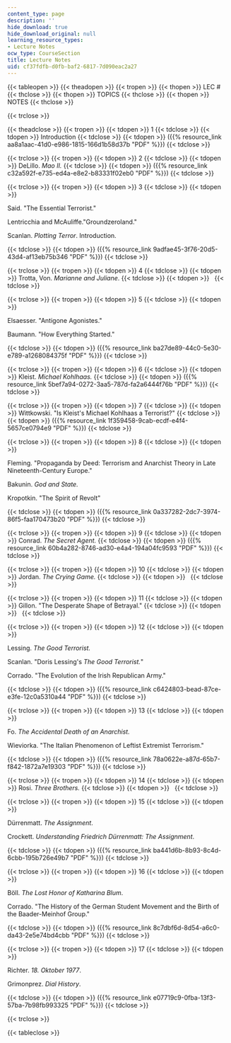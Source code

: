 ```yaml
---
content_type: page
description: ''
hide_download: true
hide_download_original: null
learning_resource_types:
- Lecture Notes
ocw_type: CourseSection
title: Lecture Notes
uid: cf37fdfb-d0fb-baf2-6817-7d090eac2a27
---
```


{{< tableopen >}}
{{< theadopen >}}
{{< tropen >}}
{{< thopen >}}
LEC #
{{< thclose >}}
{{< thopen >}}
TOPICS
{{< thclose >}}
{{< thopen >}}
NOTES
{{< thclose >}}

{{< trclose >}}

{{< theadclose >}}
{{< tropen >}}
{{< tdopen >}}
1
{{< tdclose >}}
{{< tdopen >}}
Introduction
{{< tdclose >}}
{{< tdopen >}}
({{% resource_link aa8a1aac-41d0-e986-1815-166d1b58d37b "PDF" %}})
{{< tdclose >}}

{{< trclose >}}
{{< tropen >}}
{{< tdopen >}}
2
{{< tdclose >}}
{{< tdopen >}}
DeLillo. _Mao II._
{{< tdclose >}}
{{< tdopen >}}
({{% resource_link c32a592f-e735-ed4a-e8e2-b83331f02eb0 "PDF" %}})
{{< tdclose >}}

{{< trclose >}}
{{< tropen >}}
{{< tdopen >}}
3
{{< tdclose >}}
{{< tdopen >}}


Said. "The Essential Terrorist."

Lentricchia and McAuliffe."Groundzeroland."

Scanlan. _Plotting Terror_. Introduction. 


{{< tdclose >}}
{{< tdopen >}}
({{% resource_link 9adfae45-3f76-20d5-43d4-af13eb75b346 "PDF" %}})
{{< tdclose >}}

{{< trclose >}}
{{< tropen >}}
{{< tdopen >}}
4
{{< tdclose >}}
{{< tdopen >}}
Trotta, Von. _Marianne and Juliane_.
{{< tdclose >}}
{{< tdopen >}}
 
{{< tdclose >}}

{{< trclose >}}
{{< tropen >}}
{{< tdopen >}}
5
{{< tdclose >}}
{{< tdopen >}}


Elsaesser. "Antigone Agonistes."

Baumann. "How Everything Started."


{{< tdclose >}}
{{< tdopen >}}
({{% resource_link ba27de89-44c0-5e30-e789-a1268084375f "PDF" %}})
{{< tdclose >}}

{{< trclose >}}
{{< tropen >}}
{{< tdopen >}}
6
{{< tdclose >}}
{{< tdopen >}}
Kleist. _Michael Kohlhaas._
{{< tdclose >}}
{{< tdopen >}}
({{% resource_link 5bef7a94-0272-3aa5-787d-fa2a6444f76b "PDF" %}})
{{< tdclose >}}

{{< trclose >}}
{{< tropen >}}
{{< tdopen >}}
7
{{< tdclose >}}
{{< tdopen >}}
Wittkowski. "Is Kleist's Michael Kohlhaas a Terrorist?"
{{< tdclose >}}
{{< tdopen >}}
({{% resource_link 1f359458-9cab-ecdf-e4f4-5657ce0794e9 "PDF" %}})
{{< tdclose >}}

{{< trclose >}}
{{< tropen >}}
{{< tdopen >}}
8
{{< tdclose >}}
{{< tdopen >}}


Fleming. "Propaganda by Deed: Terrorism and Anarchist Theory in Late Nineteenth-Century Europe."

Bakunin. _God and State._

Kropotkin. "The Spirit of Revolt"


{{< tdclose >}}
{{< tdopen >}}
({{% resource_link 0a337282-2dc7-3974-86f5-faa170473b20 "PDF" %}})
{{< tdclose >}}

{{< trclose >}}
{{< tropen >}}
{{< tdopen >}}
9
{{< tdclose >}}
{{< tdopen >}}
Conrad. _The Secret Agent._
{{< tdclose >}}
{{< tdopen >}}
({{% resource_link 60b4a282-8746-ad30-e4a4-194a04fc9593 "PDF" %}})
{{< tdclose >}}

{{< trclose >}}
{{< tropen >}}
{{< tdopen >}}
10
{{< tdclose >}}
{{< tdopen >}}
Jordan. _The Crying Game._
{{< tdclose >}}
{{< tdopen >}}
 
{{< tdclose >}}

{{< trclose >}}
{{< tropen >}}
{{< tdopen >}}
11
{{< tdclose >}}
{{< tdopen >}}
Gillon. "The Desperate Shape of Betrayal."
{{< tdclose >}}
{{< tdopen >}}
 
{{< tdclose >}}

{{< trclose >}}
{{< tropen >}}
{{< tdopen >}}
12
{{< tdclose >}}
{{< tdopen >}}


Lessing. _The Good Terrorist._

Scanlan. "Doris Lessing's _The Good Terrorist._"

Corrado. "The Evolution of the Irish Republican Army."


{{< tdclose >}}
{{< tdopen >}}
({{% resource_link c6424803-bead-87ce-e3fe-12c0a5310a44 "PDF" %}})
{{< tdclose >}}

{{< trclose >}}
{{< tropen >}}
{{< tdopen >}}
13
{{< tdclose >}}
{{< tdopen >}}


Fo. _The Accidental Death of an Anarchist._

Wieviorka. "The Italian Phenomenon of Leftist Extremist Terrorism."


{{< tdclose >}}
{{< tdopen >}}
({{% resource_link 78a0622e-a87d-65b7-f842-1872a7e19303 "PDF" %}})
{{< tdclose >}}

{{< trclose >}}
{{< tropen >}}
{{< tdopen >}}
14
{{< tdclose >}}
{{< tdopen >}}
Rosi. _Three Brothers._
{{< tdclose >}}
{{< tdopen >}}
 
{{< tdclose >}}

{{< trclose >}}
{{< tropen >}}
{{< tdopen >}}
15
{{< tdclose >}}
{{< tdopen >}}


Dürrenmatt. _The Assignment_.

Crockett. _Understanding Friedrich Dürrenmatt: The Assignment_.


{{< tdclose >}}
{{< tdopen >}}
({{% resource_link ba441d6b-8b93-8c4d-6cbb-195b726e49b7 "PDF" %}})
{{< tdclose >}}

{{< trclose >}}
{{< tropen >}}
{{< tdopen >}}
16
{{< tdclose >}}
{{< tdopen >}}


Böll. _The Lost Honor of Katharina Blum_.

Corrado. "The History of the German Student Movement and the Birth of the Baader-Meinhof Group."


{{< tdclose >}}
{{< tdopen >}}
({{% resource_link 8c7dbf6d-8d54-a6c0-da43-2e5e74bd4cbb "PDF" %}})
{{< tdclose >}}

{{< trclose >}}
{{< tropen >}}
{{< tdopen >}}
17
{{< tdclose >}}
{{< tdopen >}}


Richter. _18\. Oktober 1977_.

Grimonprez. _Dial History_.


{{< tdclose >}}
{{< tdopen >}}
({{% resource_link e07719c9-0fba-13f3-57ba-7b98fb993325 "PDF" %}})
{{< tdclose >}}

{{< trclose >}}

{{< tableclose >}}